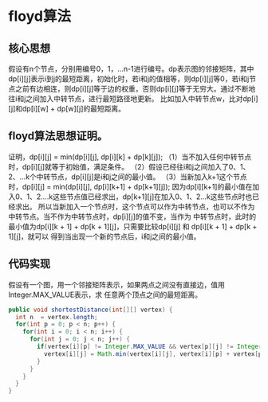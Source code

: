 # floyd算法

## 核心思想
假设有n个节点，分别用编号0，1，...n-1进行编号。dp表示图的邻接矩阵，其中dp[i][j]表示i到j的最短距离，初始化时，若i和j的值相等，则dp[i][j]等0，若i和j节点之前有边相连，则dp[i][j]等于边的权重，否则dp[i][j]等于无穷大。通过不断地往i和j之间加入中转节点，进行最短路径地更新。
比如加入中转节点w，比对dp[i][j]和dp[i][w] + dp[w][j]的最短距离。

## floyd算法思想证明。
证明，dp[i][j] = min(dp[i][j], dp[i][k] + dp[k][j]);
（1）当不加入任何中转节点时，dp[i][j]就等于初始值，满足条件。
（2）假设已经往i和j之间加入了0、1、2、...k个中转节点，dp[i][j]是i和j之间的最小值。
（3）当新加入k+1这个节点时，dp[i][j] = min(dp[i][j], dp[i][k+1] + dp[k+1][j]);
因为dp[i][k+1]的最小值在加入0、1、2....k这些节点值已经求出，dp[k+1][j]在加入0、1、2...k这些节点时也已经求出。
所以当新加入一个节点时，这个节点可以作为中转节点，也可以不作为中转节点。当不作为中转节点时，dp[i][j]的值不变，当作为
中转节点时，此时的最小值为dp[i][k + 1] + dp[k + 1][j]，只需要比较dp[i][j] 和 dp[i][k + 1] + dp[k + 1][j]，就可以
得到当出现一个新的节点后，i和j之间的最小值。


## 代码实现
假设有一个图，用一个邻接矩阵表示，如果两点之间没有直接边，值用Integer.MAX_VALUE表示，求
任意两个顶点之间的最短距离。

```java
public void shortestDistance(int[][] vertex) {
  int n  = vertex.length;
  for(int p = 0; p < n; p++) {
    for(int i = 0; i < n; i++) {
      for(int j = 0; j < n; j++) {
        if(vertex[i][p] != Integer.MAX_VALUE && vertex[p][j] != Integer.MAX_VALUE) {
          vertex[i][j] = Math.min(vertex[i][j], vertex[i][p] + vertex[p][j]);
        }
      }
    }
  }
}
```
